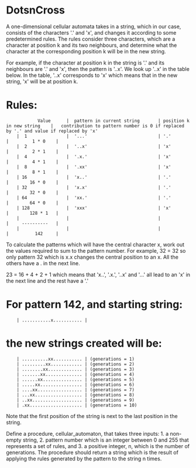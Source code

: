 # DotsnCross

A one-dimensional cellular automata takes in a string, which in our
case, consists of the characters '.' and 'x', and changes it according
to some predetermined rules. The rules consider three characters, which
are a character at position k and its two neighbours, and determine
what the character at the corresponding position k will be in the new
string.

For example, if the character at position k in the string  is '.' and
its neighbours are '.' and 'x', then the pattern is '..x'. We look up
'..x' in the table below. In the table, '..x' corresponds to 'x' which
means that in the new string, 'x' will be at position k.

# Rules:
                Value      |  pattern in current string       | position k in new string    |   contribution to pattern number is 0 if replaced by '.' and value if replaced by 'x'
        |  1               |  '...'                           | '.'                         |         1 * 0    |
        |  2               |  '..x'                           | 'x'                         |         2 * 1    |
        |  4               |  '.x.'                           | 'x'                         |         4 * 1    |
        |  8               |  '.xx'                           | 'x'                         |         8 * 1    |
        | 16               |  'x..'                           | '.'                         |        16 * 0    |
        | 32               |  'x.x'                           | '.'                         |        32 * 0    |
        | 64               |  'xx.'                           | '.'                         |        64 * 0    |
        | 128              |  'xxx'                           | 'x'                         |        128 * 1   |
        |                  |                                  |                             |     ----------   |
        |                  |                                  |                             |          142     |
 
 To calculate the patterns which will have the central character x, work
 out the values required to sum to the pattern number. For example,
 32 = 32 so only pattern 32 which is x.x changes the central position to
 an x. All the others have a . in the next line.

 23 = 16 + 4 + 2 + 1 which means that 'x..', '.x.', '..x' and '...' all 
 lead to an 'x' in the next line and the rest have a '.'

 
# For pattern 142, and starting string: 
        | ...........x........... |
 
 
# the new strings created will be:
        | ..........xx........... | (generations = 1)
        | .........xx............ | (generations = 2)
        | ........xx............. | (generations = 3)
        | .......xx.............. | (generations = 4)
        | ......xx............... | (generations = 5)
        | .....xx................ | (generations = 6)
        | ....xx................. | (generations = 7)
        | ...xx.................. | (generations = 8)
        | ..xx................... | (generations = 9)
        | .xx.................... | (generations = 10)

 Note that the first position of the string is next to the last position
 in the string.

 Define a procedure, cellular_automaton, that takes three inputs:
     1. a non-empty string,
     2. pattern number which is an integer between 0 and 255 that represents a set of rules, and
     3. a positive integer, n, which is the number of generations.
 The procedure should return a string which is the result of applying the rules generated by the pattern to the string n times.
